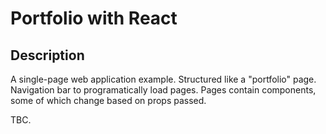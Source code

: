 # Portfolio with React

## Description
A single-page web application example. Structured like a "portfolio" page. Navigation bar to programatically load pages. Pages contain components, some of which change based on props passed.

 TBC.